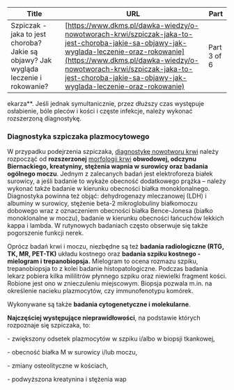 | **Title**       | **URL**           | **Part**              |
|-----------------|-------------------|-----------------------|
| Szpiczak - jaka to jest choroba? Jakie są objawy? Jak wygląda leczenie i rokowanie?         | [https://www.dkms.pl/dawka-wiedzy/o-nowotworach-krwi/szpiczak-jaka-to-jest-choroba-jakie-sa-objawy-jak-wyglada-leczenie-oraz-rokowanie](https://www.dkms.pl/dawka-wiedzy/o-nowotworach-krwi/szpiczak-jaka-to-jest-choroba-jakie-sa-objawy-jak-wyglada-leczenie-oraz-rokowanie)    | Part 3 of 6          |

ekarza**. Jeśli jednak symultanicznie, przez dłuższy czas występuje osłabienie, bóle pleców i kości i częste infekcje, należy wykonać rozszerzoną diagnostykę.


### Diagnostyka szpiczaka plazmocytowego


W przypadku podejrzenia szpiczaka, [diagnostykę nowotworu krwi](https://www.dkms.pl/dawka-wiedzy/o-nowotworach-krwi/diagnostyka) należy rozpocząć od **rozszerzonej** [morfologii krwi](https://www.dkms.pl/dawka-wiedzy/o-nowotworach-krwi/morfologia-krwi-co-to-jest-jak-czytac-wyniki-badania) **obwodowej, odczynu Biernackiego, kreatyniny, stężenia wapnia w surowicy oraz badania ogólnego moczu**. Jednym z zalecanych badań jest elektroforeza białek surowicy, a jeśli badanie to wykaże obecność dodatkowego prążka – należy wykonać także badanie w kierunku obecności białka monoklonalnego. Diagnostyka powinna też objąć: dehydrogenazy mleczanowej (LDH) i albuminy w surowicy, stężenie beta\-2 mikroglobuliny białkomoczu dobowego wraz z oznaczeniem obecności białka Bence\-Jonesa (białko monoklonalne w moczu), badanie w kierunku obecności łańcuchów lekkich kappa i lambda. W rutynowych badaniach często obserwuje się także pogorszenie funkcji nerek.


Oprócz badań krwi i moczu, niezbędne są też **badania radiologiczne (RTG, TK, MR, PET\-TK)** układu kostnego oraz **badania szpiku kostnego \- mielogram i trepanobiopsja.** Mielogram to ocena rozmazu szpiku, trepanobiopsja to z kolei badanie histopatologiczne. Podczas badania lekarz pobiera kilka mililitrów płynnego szpiku oraz niewielki fragment kości. Robione jest ono w znieczuleniu miejscowym. Biopsja pozwala m.in. na określenie nacieku plazmocytów, czy immunofenotypu komórek.


Wykonywane są także **badania cytogenetyczne i molekularne**.


**Najczęściej występujące nieprawidłowości**, na podstawie których rozpoznaje się szpiczaka, to:


\- zwiększony odsetek plazmocytów w szpiku i/albo w biopsji tkankowej,


\- obecność białka M w surowicy i/lub moczu,


\- zmiany osteolityczne w kościach,


\- podwyższona kreatynina i stężenia wap